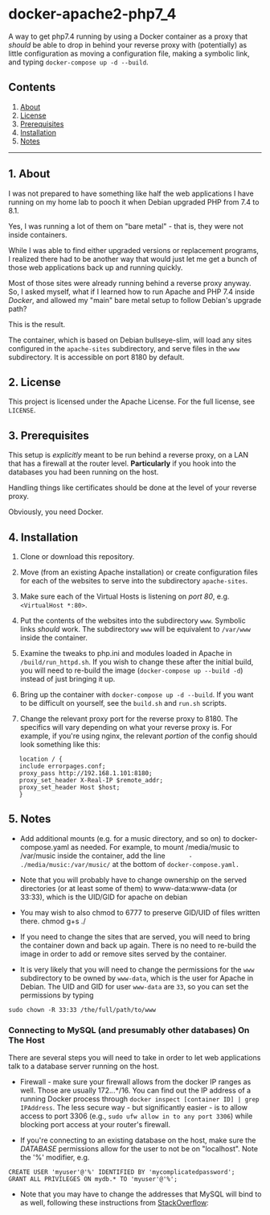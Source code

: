 # docker-apache2-php7_4

A way to get php7.4 running by using a Docker container as a proxy that *should* 
be able to drop in behind your reverse proxy with (potentially) as little 
configuration as moving a configuration file, making a symbolic link, and 
typing `docker-compose up -d --build`.

## Contents
 1. [About](#1-about)
 2. [License](#2-license)
 3. [Prerequisites](#3-prerequisites)
 4. [Installation](#4-Installation)
 5. [Notes](#5-Notes)

***

## 1. About

I was not prepared to have something like half the web applications I have 
running on my home lab to pooch it when Debian upgraded PHP from 7.4 to 8.1. 

Yes, I was running a lot of them on "bare metal" - that is, they were not 
inside containers.

While I was able to find either upgraded versions or replacement programs, I 
realized there had to be another way that would just let me get a bunch of 
those web applications back up and running quickly.

Most of those sites were already running behind a reverse proxy anyway. So, I 
asked myself, what if I learned how to run Apache and PHP 7.4 inside *Docker*, 
and allowed my "main" bare metal setup to follow Debian's upgrade path? 

This is the result.

The container, which is based on Debian bullseye-slim, will load any sites 
configured in the `apache-sites` subdirectory, and serve files in the `www` 
subdirectory. It is accessible on port 8180 by default.

## 2. License

This project is licensed under the Apache License. For the full license, see `LICENSE`.

## 3. Prerequisites

This setup is *explicitly* meant to be run behind a reverse proxy, on a LAN that 
has a firewall at the router level. **Particularly** if you hook into the databases 
you had been running on the host.

Handling things like certificates should be done at the level of your reverse 
proxy.

Obviously, you need Docker. 

## 4. Installation

1. Clone or download this repository.

2. Move (from an existing Apache installation) or create configuration files for
each of the websites to serve into the subdirectory `apache-sites`. 

3. Make sure each of the Virtual Hosts is listening on *port 80*, e.g. `<VirtualHost *:80>`.

4. Put the contents of the websites into the subdirectory `www`. Symbolic links 
*should* work. The subdirectory `www` will be equivalent to `/var/www` inside the 
container.

5. Examine the tweaks to php.ini and modules loaded in Apache in `/build/run_httpd.sh`. 
If you wish to change these after the initial build, you will need to re-build 
the image (`docker-compose up --build -d`) instead of just bringing it up.

6. Bring up the container with `docker-compose up -d --build`. If you want to be 
difficult on yourself, see the `build.sh` and `run.sh` scripts.

7. Change the relevant proxy port for the reverse proxy to 8180. The specifics 
will vary depending on what your reverse proxy is. For example, if you're using 
nginx, the relevant *portion* of the config should look something like this:

```
   location / {
   include errorpages.conf;
   proxy_pass http://192.168.1.101:8180;
   proxy_set_header X-Real-IP $remote_addr;
   proxy_set_header Host $host;
   }
```

## 5. Notes

* Add additional mounts (e.g. for a music directory, and so on) to docker-compose.yaml
as needed. For example, to mount /media/music to /var/music inside the container, 
add the line `      - ./media/music:/var/music/` at the bottom of `docker-compose.yaml.`

* Note that you will probably have to change ownership on the served directories
(or at least some of them) to www-data:www-data (or 33:33), which is the UID/GID for 
apache on debian

* You may wish to also chmod to 6777 to preserve GID/UID of files written there.
chmod g+s ./ 

* If you need to change the sites that are served, you will need to bring the 
container down and back up again. There is no need to re-build the image in 
order to add or remove sites served by the container.

* It is very likely that you will need to change the permissions for the `www` 
subdirectory to be owned by `www-data`, which is the user for Apache in Debian. The 
UID and GID for user `www-data` are `33`, so you can set the permissions by 
typing 

`sudo chown -R 33:33 /the/full/path/to/www`

### Connecting to MySQL (and presumably other databases) On The Host

There are several steps you will need to take in order to let web applications 
talk to a database server running on the host. 

* Firewall - make sure your firewall allows from the docker IP ranges as well. Those 
are usually 172.*.*.*/16. You can find out the IP address of a running Docker 
process through `docker inspect [container ID] | grep IPAddress`. The less 
secure way - but significantly easier - is to allow access to port 3306 
(e.g., `sudo ufw allow in to any port 3306`) while blocking port access at 
your router's firewall.

* If you're connecting to an existing database on the host, make sure the 
*DATABASE* permissions allow for the user to not be on "localhost". Note the '%' 
modifier, e.g. 

```
CREATE USER 'myuser'@'%' IDENTIFIED BY 'mycomplicatedpassword';
GRANT ALL PRIVILEGES ON mydb.* TO 'myuser'@'%';
```

* Note that you may have to change the addresses that MySQL will bind to as well, 
following these instructions from [StackOverflow](https://stackoverflow.com/questions/16287559/mysql-adding-user-for-remote-access#37341046):
